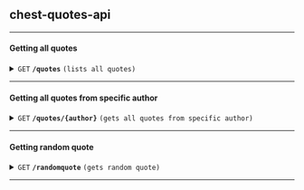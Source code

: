 ## chest-quotes-api

------------------------------------------------------------------------------------------

#### Getting all quotes

<details>
 <summary><code>GET</code> <code><b>/quotes</b></code> <code>(lists all quotes)</code></summary>

##### Parameters

> None

##### Responses

> | http code     | content-type                      | response                         |
> |---------------|-----------------------------------|----------------------------------|
> | `200`         | `application/json`                | `{"quotes":[...]]}`              |

##### Example cURL

> ```javascript
>  curl -X GET -H "Content-Type: application/json" http://localhost:3000/quotes
> ```

</details>

------------------------------------------------------------------------------------------

#### Getting all quotes from specific author

<details>
 <summary><code>GET</code> <code><b>/quotes/{author}</b></code> <code>(gets all quotes from specific author)</code></summary>

##### Parameters

> | name              |  type     | data type      | description                         |
> |-------------------|-----------|----------------|-------------------------------------|
> | `author` |  optional | string   | The specific author        |

##### Responses

> | http code     | content-type                      | response                                                            |
> |---------------|-----------------------------------|---------------------------------------------------------------------|
> | `200`         | `application/json`                | `{"quotes":[...]]}`              |

##### Example cURL

> ```javascript
>  curl -X GET -H "Content-Type: application/json" http://localhost:8889/quotes/MagnusCarlsen
> ```

</details>

------------------------------------------------------------------------------------------

#### Getting random quote

<details>
  <summary><code>GET</code> <code><b>/randomquote</b></code> <code>(gets random quote)</code></summary>

##### Parameters

> None

##### Responses

> | http code     | content-type                      | response                                                            |
> |---------------|-----------------------------------|---------------------------------------------------------------------|
> | `200`         | `application/json`                | `{"randomquote":{...}}`              |

##### Example cURL

> ```javascript
>  curl -X DELETE -H "Content-Type: application/json" http://localhost:3000/randomquote
> ```

</details>

------------------------------------------------------------------------------------------